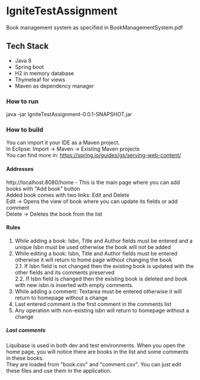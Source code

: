 # IgniteTestAssignment

Book management system as specified in BookManagementSystem.pdf

## Tech Stack

* Java 8
* Spring boot
* H2 in memory database
* Thymeleaf for views
* Maven as dependency manager

### How to run

java -jar IgniteTestAssignment-0.0.1-SNAPSHOT.jar

### How to build

You can import it your IDE as a Maven project.  
In Eclipse: Import -> Maven -> Existing Maven projects  
You can find more in: https://spring.io/guides/gs/serving-web-content/

#### Addresses

http://localhost:8080/home - This is the main page where you can add books with "Add book" button  
Added book comes with two links: Edit and Delete  
Edit -> Opens the view of book where you can update its fields or add comment  
Delete -> Deletes the book from the list

#### Rules

1. While adding a book: Isbn, Title and Author fields must be entered and a unique Isbn must be used otherwise the book will not be added
2. While editing a book: Isbn, Title and Author fields must be entered otherwise it will return to home page without changing the book  
  2.1. If Isbn field is not changed then the existing book is updated with the other fields and its comments preserved  
  2.2. If Isbn field is changed then the existing book is deleted and book with new isbn is inserted with empty comments.
3. While adding a comment: Textarea must be entered otherwise it will return to homepage without a change
4. Last entered comment is the first comment in the comments list
5. Any operation with non-existing isbn will return to homepage without a change

##### Last comments

Liquibase is used in both dev and test environments. When you open the home page, you will notice there are books in the list and some comments in these books.  
They are loaded from "book.csv" and "comment.csv". You can just edit these files and use them in the application.

